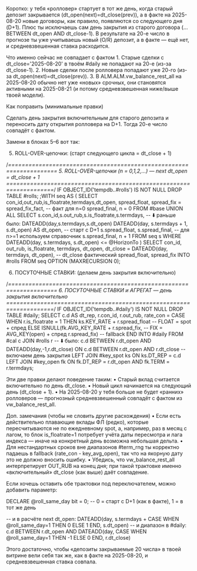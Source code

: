 Коротко: у тебя «ролловер» стартует в тот же день, когда старый депозит закрывается (dt_open(next)=dt_close(prev)), а в факте на 2025-08-20 новые договоры, как правило, появляются со следующего дня (D+1). Плюс ты исключаешь сам день закрытия из старого договора (… BETWEEN dt_open AND dt_close-1). В результате на 20-е число в прогнозе ты уже учитываешь новый (O/R) депозит, а в факте — ещё нет, и средневзвешенная ставка расходится.

Что именно сейчас не совпадает с фактом
	1.	Старые сделки с dt_close='2025-08-20' в твоём #daily не попадают на 20-е (из-за dt_close-1).
	2.	Новые сделки после ролловера попадают уже 20-го (из-за dt_open(next)=dt_close(prev)).
	3.	В ALM.ALM.vw_balance_rest_all на 2025-08-20 обычно нет уже «новых» срочных, они становятся активными на 2025-08-21 (и потому средневзвешенная ниже/выше твоей модели).

Как поправить (минимальные правки)

Сделать день закрытия включительным для старого депозита и переносить дату открытия ролловера на D+1. Тогда 20-е число совпадёт с фактом.

Замени в блоках 5–6 вот так:

5. ROLL-OVER-цепочки: (старт следующего цикла = dt_close + 1)

/*====================================================================
     5.  ROLL-OVER-цепочки (n = 0,1,2,…) — next dt_open = dt_close + 1
  ====================================================================*/
IF OBJECT_ID('tempdb..#rolls') IS NOT NULL DROP TABLE #rolls;
;WITH seq AS (
    SELECT con_id,out_rub,is_floatrate,termdays,dt_open,
           spread_float,
           spread_fix = spread_fix_fact,     -- факт для n=0
           spread_final,
           n = 0
    FROM   #base
    UNION ALL
    SELECT s.con_id,s.out_rub,s.is_floatrate,s.termdays,
           -- ⬇️ раньше было: DATEADD(day,s.termdays,s.dt_open)
           DATEADD(day, s.termdays + 1, s.dt_open) AS dt_open,  -- старт с D+1
           s.spread_float,
           s.spread_final,                -- для n>=1 используем справочник
           s.spread_final,
           n + 1
    FROM   seq s
    WHERE  DATEADD(day, s.termdays, s.dt_open) <= @HorizonTo
)
SELECT
       con_id, out_rub, is_floatrate, termdays,
       dt_open,
       dt_close = DATEADD(day, termdays, dt_open),  -- dt_close фактический
       spread_float, spread_fix
INTO   #rolls
FROM   seq
OPTION (MAXRECURSION 0);

6. ПОСУТОЧНЫЕ СТАВКИ: (делаем день закрытия включительно)

/*====================================================================
     6.  ПОСУТОЧНЫЕ СТАВКИ и АГРЕГАТ — день закрытия включительно
  ====================================================================*/
IF OBJECT_ID('tempdb..#daily') IS NOT NULL DROP TABLE #daily;
SELECT c.d AS dt_rep,
       r.con_id,
       r.out_rub,
       rate_con = CASE
                     WHEN r.is_floatrate = 1
                          THEN ks.KEY_RATE + r.spread_float         -- FLOAT = spot + спред
                     ELSE ISNULL(fk.AVG_KEY_RATE + r.spread_fix,    -- FIX = AVG_KEY(open) + спред
                                 r.spread_fix)                      -- fallback
                  END
INTO   #daily
FROM   #cal   c
JOIN   #rolls r
       -- ⬇️ было: c.d BETWEEN r.dt_open AND DATEADD(day,-1,r.dt_close)
       ON c.d BETWEEN r.dt_open AND r.dt_close                       -- включаем день закрытия
LEFT  JOIN #key_spot ks ON ks.DT_REP = c.d
LEFT  JOIN #key_open fk ON fk.DT_REP = r.dt_open AND fk.TERM = r.termdays;

Эти две правки делают поведение таким:
	•	Старый вклад считается включительно по день dt_close.
	•	Новый цикл начинается на следующий день (dt_close + 1).
	•	На 2025-08-20 у тебя больше не будет «ранних» ролловеров — прогнозный средневзвешенный совпадёт с фактом из vw_balance_rest_all.

Доп. замечания (чтобы не словить другие расхождения)
	•	Если есть действительно плавающие вклады ФЛ (редко), которые пересчитываются не по ежедневному spot, а, например, раз в месяц с лагом, то блок is_floatrate=1 потребует учёта даты пересмотра и лага индекса — иначе на конкретный день возможна небольшая дельта.
	•	Для нестандартных сроков вне диапазонов #term_rng ты корректно падаешь в fallback (rate_con - key_avg_open), так что на якорную дату это не должно вносить ошибку.
	•	Убедись, что vw_balance_rest_all интерпретирует OUT_RUB на конец дня; при такой трактовке именно «включительный» dt_close (как выше) даёт совпадение.

Если хочешь оставить обе трактовки под переключателем, можно добавить параметр:

DECLARE @roll_same_day bit = 0;  -- 0 = старт с D+1 (как в факте), 1 = в тот же день

-- и в расчёте next dt_open:
DATEADD(day, s.termdays + CASE WHEN @roll_same_day=1 THEN 0 ELSE 1 END, s.dt_open)
-- и диапазон в #daily:
c.d BETWEEN r.dt_open AND DATEADD(day, CASE WHEN @roll_same_day=1 THEN -1 ELSE 0 END, r.dt_close)

Этого достаточно, чтобы «депозиты закрываемые 20 числа» в твоей витрине вели себя так же, как в факте на 2025-08-20, и средневзвешенная ставка совпала.
